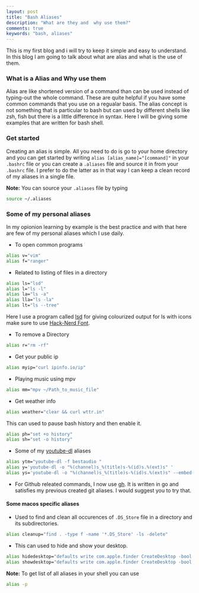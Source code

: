 ```yaml
---
layout: post
title: "Bash Aliases"
description: "What are they and  why use them?"
comments: true 
keywords: "bash, aliases"
---
```

This is my first blog and i will try to keep it simple and easy to understand. In this blog I am going to talk about what are alias and what is the use of them.

### What is a Alias and Why use them 
Alias are like shortened version of a command than can be used instead of typing-out the whole command. These are quite helpful if you have some common commands that you use on a regualar basis. The alias concept is not something that is particular to bash but can used by different shells like zsh, fish but there is a little difference in syntax. Here I will be giving some examples that are written for bash shell.

### Get started
Creating an alias is simple. All you need to do is go to your home directory and you can get started by writing `alias [alias_name]="[command]"` in your `.bashrc` file or you can create a `.aliases` file and source it in from your `.bashrc` file. I prefer to do the latter as in that way I can keep a clean record of my aliases in a single file.

**Note:** You can source your `.aliases` file by typing 
```bash 
source ~/.aliases
```
### Some of my personal aliases

In my opionion learning by example is the best practice and with that here are few of my personal aliases which I use daily.

* To open common programs
```bash
alias v="vim"
alias f="ranger"
```

* Related to listing of files in a directory
```bash
alias ls="lsd"
alias l="ls -l"
alias la="ls -a"   
alias lla="ls -la"
alias lt="ls --tree"
```
Here I use a program called [lsd](https://github.com/Peltoche/lsd) for giving colourized output for ls with icons make sure to use [Hack-Nerd Font](https://github.com/ryanoasis/nerd-fonts).
* To remove a Directory
```bash
alias r="rm -rf"
```
* Get your public ip 
```bash
alias myip="curl ipinfo.io/ip"
```
* Playing music using mpv
```bash
alias mm="mpv ~/Path_to_music_file"
```
* Get weather info 
```bash
alias weather="clear && curl wttr.in"
```
This can used to pause bash history and then enable it.
```bash
alias ph="set +o history"
alias sh="set -o history"
```
* Some of my [youtube-dl](https://github.com/ytdl-org/youtube-dl) aliases
```bash
alias ytm="youtube-dl -f bestaudio "
alias y='youtube-dl -o "%(channel)s_%(title)s-%(id)s.%(ext)s" '
alias ys='youtube-dl -o "%(channel)s_%(title)s-%(id)s.%(ext)s" --embed-subs --write-sub '
```

* For Github releated commands, I now use [gh](https://github.com/cli/cli). It is written in go and satisfies my previous created git aliases. I would suggest you to try that.


#### Some macos specific aliases

* Used to find and clean all occurences of `.DS_Store` file in a directory and its subdirectories.
```bash
alias cleanup="find . -type f -name '*.DS_Store' -ls -delete"
```
* This can used to hide and show your desktop.
```bash
alias hidedesktop="defaults write com.apple.finder CreateDesktop -bool false && killall Finder"
alias showdesktop="defaults write com.apple.finder CreateDesktop -bool true && killall Finder"
```

**Note:** To get list of all aliases in your shell you can use
```bash 
alias -p
```
